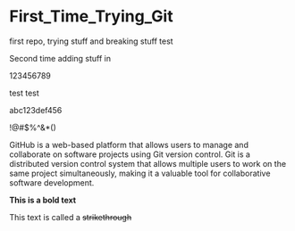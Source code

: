 # First_Time_Trying_Git
first repo, trying stuff and breaking stuff
 test

 Second time adding stuff in

 123456789

 test test

 abc123def456

 !@#$%^&*()

 GitHub is a web-based platform that allows users to manage and collaborate on software projects using Git version control. Git is a distributed version control system that allows multiple users to work on the same project simultaneously, making it a valuable tool for collaborative software development.

 **This is a bold text**

 This text is called a ~~strikethrough~~